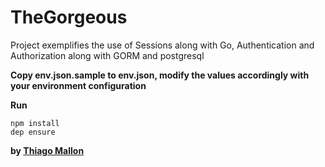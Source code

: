 # TheGorgeous

Project exemplifies the use of Sessions along with Go, Authentication and Authorization along with GORM and postgresql

**Copy env.json.sample to env.json, modify the values accordingly with your environment configuration**

**Run**
```
npm install
dep ensure
```


**by [Thiago Mallon]**

[Thiago Mallon]: <https://www.linkedin.com/in/thiago-mallon/>
